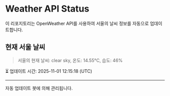 
# Weather API Status

이 리포지토리는 OpenWeather API를 사용하여 서울의 날씨 정보를 자동으로 업데이트합니다.

## 현재 서울 날씨
> 서울의 현재 날씨: clear sky, 온도: 14.55°C, 습도: 46%

⏳ 업데이트 시간: 2025-11-01 12:15:18 (UTC)

---
자동 업데이트 봇에 의해 관리됩니다.
